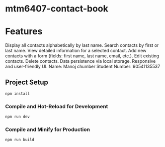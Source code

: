 # mtm6407-contact-book
# Features
  Display all contacts alphabetically by last name.
  Search contacts by first or last name.
  View detailed information for a selected contact.
  Add new contacts with a form (fields: first name, last name, email, etc.).
  Edit existing contacts.
  Delete contacts.
  Data persistence via local storage.
  Responsive and user-friendly UI.
  Name: Manoj chumber
  Student Number: 90541135537
## Project Setup

```sh
npm install
```

### Compile and Hot-Reload for Development

```sh
npm run dev
```

### Compile and Minify for Production

```sh
npm run build
```
